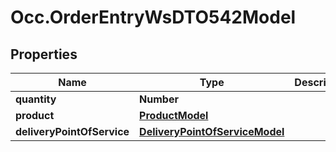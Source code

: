 # Occ.OrderEntryWsDTO542Model

## Properties
Name | Type | Description | Notes
------------ | ------------- | ------------- | -------------
**quantity** | **Number** |  | [optional] 
**product** | [**ProductModel**](ProductModel.md) |  | [optional] 
**deliveryPointOfService** | [**DeliveryPointOfServiceModel**](DeliveryPointOfServiceModel.md) |  | [optional] 


